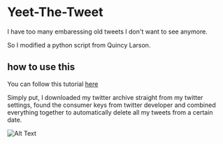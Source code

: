 # Yeet-The-Tweet
I have too many embaressing old tweets I don't want to see anymore.

So I modified a python script from Quincy Larson.

## how to use this
You can follow this tutorial [here](https://medium.freecodecamp.org/how-to-delete-your-past-tweets-in-bulk-and-for-free-save-yourself-from-your-past-self-f8844cdbda2)

Simply put, I downloaded my twitter archive straight from my twitter settings, found the consumer keys from twitter developer and combined everything together to automatically delete all my tweets from a certain date.

![Alt Text](https://github.com/MichaelDao/Yeet-The-Tweet/blob/master/delete.gif)
